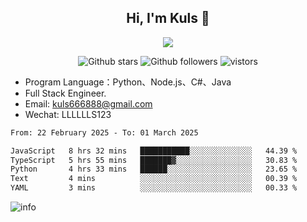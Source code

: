 <h2 align="center"> Hi, I'm Kuls 👋 </h2>
<p align="center">
    <p align="center">
        <img src=" https://avatars.githubusercontent.com/u/42165104?s=460&u=5c7fbf0bce7d4b38a15a44676e6f64b529e47598&v=4"/>
    </p>
    <p align="center">
      <img src="https://img.shields.io/github/stars/hellokuls?style=social" alt="Github stars" />
      <img src="https://img.shields.io/github/followers/hellokuls?style=social" alt="Github followers" />
      <img src="https://visitor-badge.glitch.me/badge?page_id=hellokuls.readme" alt="vistors" />
    </p>
</p>

- Program Language：Python、Node.js、C#、Java
- Full Stack Engineer.
- Email: kuls666888@gmail.com
- Wechat: LLLLLLS123

<!--START_SECTION:waka-->

```txt
From: 22 February 2025 - To: 01 March 2025

JavaScript   8 hrs 32 mins   ███████████░░░░░░░░░░░░░░   44.39 %
TypeScript   5 hrs 55 mins   ███████▓░░░░░░░░░░░░░░░░░   30.83 %
Python       4 hrs 33 mins   ██████░░░░░░░░░░░░░░░░░░░   23.65 %
Text         4 mins          ░░░░░░░░░░░░░░░░░░░░░░░░░   00.39 %
YAML         3 mins          ░░░░░░░░░░░░░░░░░░░░░░░░░   00.33 %
```

<!--END_SECTION:waka-->

![info](https://github-readme-stats.vercel.app/api?username=hellokuls&show_icons=true&count_private=true&hide=prs&theme=default_repocard)


